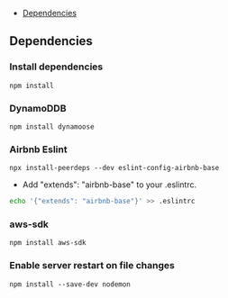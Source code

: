 <!-- vscode-markdown-toc -->
* [Dependencies](#Dependencies)

<!-- vscode-markdown-toc-config
	numbering=false
	autoSave=true
	/vscode-markdown-toc-config -->
<!-- /vscode-markdown-toc -->
## <a name='Dependencies'></a>Dependencies
### Install dependencies
`npm install`
### DynamoDDB
`npm install dynamoose`
### Airbnb Eslint
`npx install-peerdeps --dev eslint-config-airbnb-base`
- Add "extends": "airbnb-base" to your .eslintrc.
```bash
echo '{"extends": "airbnb-base"}' >> .eslintrc
```
### aws-sdk
`npm install aws-sdk`
### Enable server restart on file changes
`npm install --save-dev nodemon`